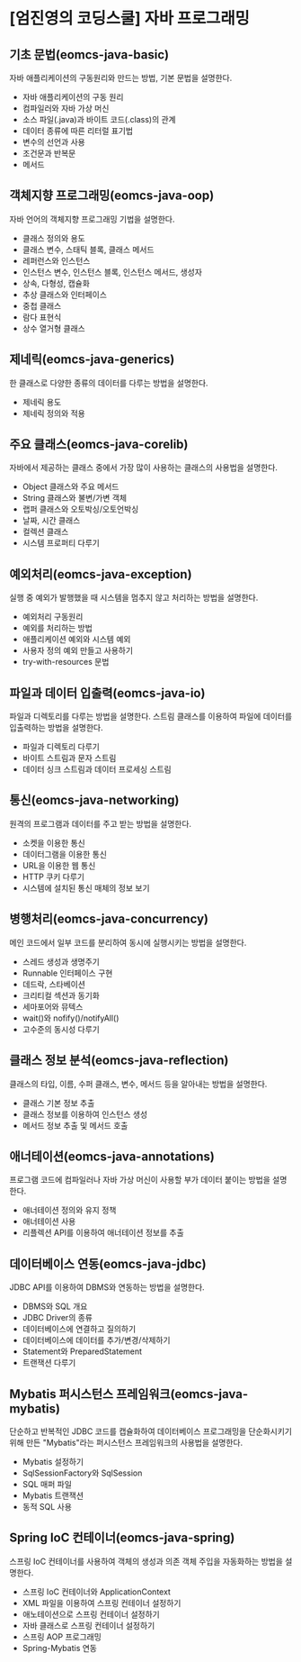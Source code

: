 # [엄진영의 코딩스쿨] 자바 프로그래밍

## 기초 문법(eomcs-java-basic)
자바 애플리케이션의 구동원리와 만드는 방법, 기본 문법을 설명한다.
- 자바 애플리케이션의 구동 원리
- 컴파일러와 자바 가상 머신
- 소스 파일(.java)과 바이트 코드(.class)의 관계
- 데이터 종류에 따른 리터럴 표기법
- 변수의 선언과 사용
- 조건문과 반복문
- 메서드

## 객체지향 프로그래밍(eomcs-java-oop)
자바 언어의 객체지향 프로그래밍 기법을 설명한다.
- 클래스 정의와 용도
- 클래스 변수, 스태틱 블록, 클래스 메서드
- 레퍼런스와 인스턴스
- 인스턴스 변수, 인스턴스 블록, 인스턴스 메서드, 생성자
- 상속, 다형성, 캡슐화
- 추상 클래스와 인터페이스
- 중첩 클래스
- 람다 표현식 
- 상수 열거형 클래스

## 제네릭(eomcs-java-generics)
한 클래스로 다양한 종류의 데이터를 다루는 방법을 설명한다.
- 제네릭 용도
- 제네릭 정의와 적용

## 주요 클래스(eomcs-java-corelib)
자바에서 제공하는 클래스 중에서 가장 많이 사용하는 클래스의 사용법을 설명한다.
- Object 클래스와 주요 메서드
- String 클래스와 불변/가변 객체
- 랩퍼 클래스와 오토박싱/오토언박싱
- 날짜, 시간 클래스
- 컬렉션 클래스
- 시스템 프로퍼티 다루기

## 예외처리(eomcs-java-exception)
실행 중 예외가 발행했을 때 시스템을 멈추지 않고 처리하는 방법을 설명한다.
- 예외처리 구동원리
- 예외를 처리하는 방법
- 애플리케이션 예외와 시스템 예외
- 사용자 정의 예외 만들고 사용하기
- try-with-resources 문법

## 파일과 데이터 입출력(eomcs-java-io)
파일과 디렉토리를 다루는 방법을 설명한다. 스트림 클래스를 이용하여 파일에 데이터를 입출력하는 방법을 설명한다.
- 파일과 디렉토리 다루기
- 바이트 스트림과 문자 스트림 
- 데이터 싱크 스트림과 데이터 프로세싱 스트림

## 통신(eomcs-java-networking)
원격의 프로그램과 데이터를 주고 받는 방법을 설명한다.
- 소켓을 이용한 통신
- 데이터그램을 이용한 통신
- URL을 이용한 웹 통신
- HTTP 쿠키 다루기
- 시스템에 설치된 통신 매체의 정보 보기 

## 병행처리(eomcs-java-concurrency)
메인 코드에서 일부 코드를 분리하여 동시에 실행시키는 방법을 설명한다.
- 스레드 생성과 생명주기
- Runnable 인터페이스 구현
- 데드락, 스타베이션
- 크리티컬 섹션과 동기화
- 세마포어와 뮤텍스
- wait()와 nofify()/notifyAll()
- 고수준의 동시성 다루기 

## 클래스 정보 분석(eomcs-java-reflection)
클래스의 타입, 이름, 수퍼 클래스, 변수, 메서드 등을 알아내는 방법을 설명한다.
- 클래스 기본 정보 추출
- 클래스 정보를 이용하여 인스턴스 생성
- 메서드 정보 추출 및 메서드 호출

## 애너테이션(eomcs-java-annotations)
프로그램 코드에 컴파일러나 자바 가상 머신이 사용할 부가 데이터 붙이는 방법을 설명한다.
- 애너테이션 정의와 유지 정책
- 애너테이션 사용
- 리플렉션 API를 이용하여 애너테이션 정보를 추출

## 데이터베이스 연동(eomcs-java-jdbc)
JDBC API를 이용하여 DBMS와 연동하는 방법을 설명한다.
- DBMS와 SQL 개요
- JDBC Driver의 종류
- 데이터베이스에 연결하고 질의하기
- 데이터베이스에 데이터를 추가/변경/삭제하기
- Statement와 PreparedStatement
- 트랜잭션 다루기

## Mybatis 퍼시스턴스 프레임워크(eomcs-java-mybatis)
단순하고 반복적인 JDBC 코드를 캡슐화하여 데이터베이스 프로그래밍을 단순화시키기 위해 만든 "Mybatis"라는 퍼시스턴스 프레임워크의 사용법을 설명한다.
- Mybatis 설정하기
- SqlSessionFactory와 SqlSession
- SQL 매퍼 파일
- Mybatis 트랜잭션
- 동적 SQL 사용

## Spring IoC 컨테이너(eomcs-java-spring)
스프링 IoC 컨테이너를 사용하여 객체의 생성과 의존 객체 주입을 자동화하는 방법을 설명한다.
- 스프링 IoC 컨테이너와 ApplicationContext
- XML 파일을 이용하여 스프링 컨테이너 설정하기
- 애노테이션으로 스프링 컨테이너 설정하기
- 자바 클래스로 스프링 컨테이너 설정하기 
- 스프링 AOP 프로그래밍
- Spring-Mybatis 연동

